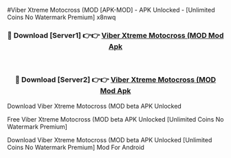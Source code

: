#Viber Xtreme Motocross (MOD [APK-MOD] - APK Unlocked - [Unlimited Coins No Watermark Premium] x8nwq



<div align="center">

<h3>🔴 Download [Server1] 👉👉 <a href="https://momento.my/?title=Viber_Xtreme_Motocross_(MOD">Viber Xtreme Motocross (MOD Mod Apk</a></h3><br>

<h3>🔴 Download [Server2] 👉👉 <a href="https://momento.my/?title=Viber_Xtreme_Motocross_(MOD">Viber Xtreme Motocross (MOD Mod Apk</a></h3>
</div>



Download Viber Xtreme Motocross (MOD beta APK Unlocked

Free Viber Xtreme Motocross (MOD beta APK Unlocked [Unlimited Coins No Watermark Premium]

Download Viber Xtreme Motocross (MOD beta APK Unlocked [Unlimited Coins No Watermark Premium] Mod For Android
